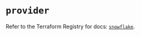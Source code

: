 # `provider`

Refer to the Terraform Registry for docs: [`snowflake`](https://registry.terraform.io/providers/snowflakedb/snowflake/2.3.0/docs).
